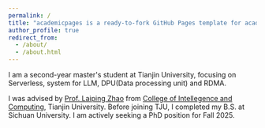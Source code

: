 ```yaml
---
permalink: /
title: "academicpages is a ready-to-fork GitHub Pages template for academic personal websites"
author_profile: true
redirect_from: 
  - /about/
  - /about.html
---
```


I am a second-year master's student at Tianjin University, focusing on Serverless, system for LLM, DPU(Data processing unit) and RDMA.

I was advised by [Prof. Laiping Zhao](http://www.clouduv.cn) from [College of Intellegence and Computing](http://cic.tju.edu.cn), Tianjin University. Before joining TJU, I completed my B.S. at Sichuan University. I am actively seeking a PhD position for Fall 2025.
